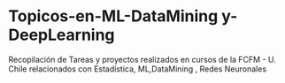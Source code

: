 # Topicos-en-ML-DataMining y-DeepLearning
Recopilación de Tareas y proyectos realizados en cursos de la FCFM - U. Chile relacionados con Estadística, ML,DataMining , Redes Neuronales
